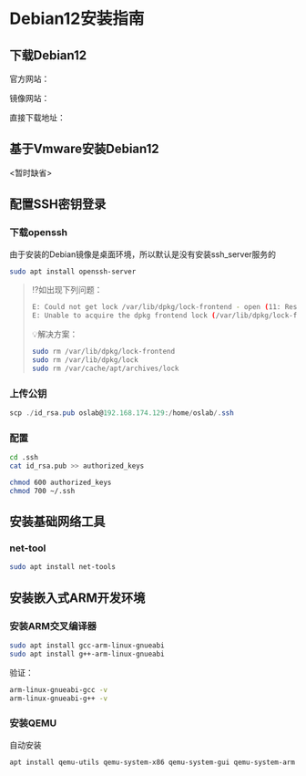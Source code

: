 # Debian12安装指南

## 下载Debian12

官方网站：

镜像网站：

直接下载地址：

## 基于Vmware安装Debian12

<暂时缺省>

## 配置SSH密钥登录

### 下载openssh

由于安装的Debian镜像是桌面环境，所以默认是没有安装ssh_server服务的

```bash
sudo apt install openssh-server
```

> ⁉️如出现下列问题：
>
> ```bash
> E: Could not get lock /var/lib/dpkg/lock-frontend - open (11: Resource temporarily unavailable)
> E: Unable to acquire the dpkg frontend lock (/var/lib/dpkg/lock-frontend), is another process using it?
> ```
>
> 💡解决方案：
> ```bash
> sudo rm /var/lib/dpkg/lock-frontend
> sudo rm /var/lib/dpkg/lock
> sudo rm /var/cache/apt/archives/lock
> ```

### 上传公钥

```powershell
scp ./id_rsa.pub oslab@192.168.174.129:/home/oslab/.ssh
```

### 配置

```bash
cd .ssh
cat id_rsa.pub >> authorized_keys

chmod 600 authorized_keys
chmod 700 ~/.ssh
```

## 安装基础网络工具

### net-tool

```bash
sudo apt install net-tools
```



## 安装嵌入式ARM开发环境

### 安装ARM交叉编译器

```bash
sudo apt install gcc-arm-linux-gnueabi
sudo apt install g++-arm-linux-gnueabi
```

验证：

```bash
arm-linux-gnueabi-gcc -v
arm-linux-gnueabi-g++ -v
```

### 安装QEMU

自动安装

```bash
apt install qemu-utils qemu-system-x86 qemu-system-gui qemu-system-arm
```

